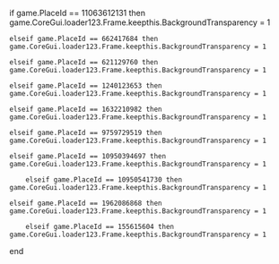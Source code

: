 

if game.PlaceId == 11063612131 then
    game.CoreGui.loader123.Frame.keepthis.BackgroundTransparency = 1
    
    elseif game.PlaceId == 662417684 then
    game.CoreGui.loader123.Frame.keepthis.BackgroundTransparency = 1

    elseif game.PlaceId == 621129760 then
    game.CoreGui.loader123.Frame.keepthis.BackgroundTransparency = 1

    elseif game.PlaceId == 1240123653 then
    game.CoreGui.loader123.Frame.keepthis.BackgroundTransparency = 1

    elseif game.PlaceId == 1632210982 then
    game.CoreGui.loader123.Frame.keepthis.BackgroundTransparency = 1

    elseif game.PlaceId == 9759729519 then
    game.CoreGui.loader123.Frame.keepthis.BackgroundTransparency = 1

    elseif game.PlaceId == 10950394697 then
    game.CoreGui.loader123.Frame.keepthis.BackgroundTransparency = 1
    
        elseif game.PlaceId == 10950541730 then
    game.CoreGui.loader123.Frame.keepthis.BackgroundTransparency = 1

    elseif game.PlaceId == 1962086868 then
    game.CoreGui.loader123.Frame.keepthis.BackgroundTransparency = 1

        elseif game.PlaceId == 155615604 then
    game.CoreGui.loader123.Frame.keepthis.BackgroundTransparency = 1
    
end
